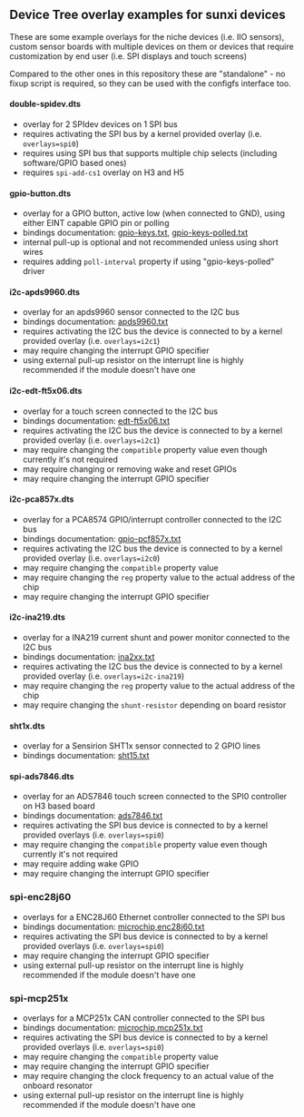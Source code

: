 ## Device Tree overlay examples for sunxi devices

These are some example overlays for the niche devices (i.e. IIO sensors), custom sensor boards with multiple devices on them or devices that require customization by end user (i.e. SPI displays and touch screens)

Compared to the other ones in this repository these are "standalone" - no fixup script is required, so they can be used with the configfs interface too.

#### double-spidev.dts
- overlay for 2 SPIdev devices on 1 SPI bus
- requires activating the SPI bus by a kernel provided overlay (i.e. `overlays=spi0`)
- requires using SPI bus that supports multiple chip selects (including software/GPIO based ones)
- requires `spi-add-cs1` overlay on H3 and H5


#### gpio-button.dts
- overlay for a GPIO button, active low (when connected to GND), using either EINT capable GPIO pin or polling
- bindings documentation: [gpio-keys.txt](https://git.kernel.org/pub/scm/linux/kernel/git/stable/linux-stable.git/tree/Documentation/devicetree/bindings/input/gpio-keys.txt), [gpio-keys-polled.txt](https://git.kernel.org/pub/scm/linux/kernel/git/stable/linux-stable.git/tree/Documentation/devicetree/bindings/input/gpio-keys-polled.txt)
- internal pull-up is optional and not recommended unless using short wires
- requires adding `poll-interval` property if using "gpio-keys-polled" driver


#### i2c-apds9960.dts
- overlay for an apds9960 sensor connected to the I2C bus
- bindings documentation: [apds9960.txt](https://git.kernel.org/pub/scm/linux/kernel/git/stable/linux-stable.git/tree/Documentation/devicetree/bindings/iio/light/apds9960.txt)
- requires activating the I2C bus the device is connected to by a kernel provided overlay (i.e. `overlays=i2c1`)
- may require changing the interrupt GPIO specifier
- using external pull-up resistor on the interrupt line is highly recommended if the module doesn't have one


#### i2c-edt-ft5x06.dts
- overlay for a touch screen connected to the I2C bus
- bindings documentation: [edt-ft5x06.txt](https://git.kernel.org/pub/scm/linux/kernel/git/stable/linux-stable.git/tree/Documentation/devicetree/bindings/input/touchscreen/edt-ft5x06.txt)
- requires activating the I2C bus the device is connected to by a kernel provided overlay (i.e. `overlays=i2c1`)
- may require changing the `compatible` property value even though currently it's not required
- may require changing or removing wake and reset GPIOs
- may require changing the interrupt GPIO specifier


#### i2c-pca857x.dts
- overlay for a PCA8574 GPIO/interrupt controller connected to the I2C bus
- bindings documentation: [gpio-pcf857x.txt](https://git.kernel.org/pub/scm/linux/kernel/git/stable/linux-stable.git/tree/Documentation/devicetree/bindings/gpio/gpio-pcf857x.txt)
- requires activating the I2C bus the device is connected to by a kernel provided overlay (i.e. `overlays=i2c0`)
- may require changing the `compatible` property value
- may require changing the `reg` property value to the actual address of the chip
- may require changing the interrupt GPIO specifier


#### i2c-ina219.dts
- overlay for a INA219 current shunt and power monitor connected to the I2C bus
- bindings documentation: [ina2xx.txt](https://git.kernel.org/pub/scm/linux/kernel/git/stable/linux-stable.git/tree/Documentation/devicetree/bindings/hwmon/ina2xx.txt)
- requires activating the I2C bus the device is connected to by a kernel provided overlay (i.e. `overlays=i2c-ina219`)
- may require changing the `reg` property value to the actual address of the chip
- may require changing the `shunt-resistor` depending on board resistor


#### sht1x.dts
- overlay for a Sensirion SHT1x sensor connected to 2 GPIO lines
- bindings documentation: [sht15.txt](https://git.kernel.org/pub/scm/linux/kernel/git/stable/linux-stable.git/tree/Documentation/devicetree/bindings/hwmon/sht15.txt)


#### spi-ads7846.dts
- overlay for an ADS7846 touch screen connected to the SPI0 controller on H3 based board
- bindings documentation: [ads7846.txt](https://git.kernel.org/pub/scm/linux/kernel/git/stable/linux-stable.git/tree/Documentation/devicetree/bindings/input/touchscreen/ads7846.txt)
- requires activating the SPI bus device is connected to by a kernel provided overlays (i.e. `overlays=spi0`)
- may require changing the `compatible` property value even though currently it's not required
- may require adding wake GPIO
- may require changing the interrupt GPIO specifier


### spi-enc28j60
- overlays for a ENC28J60 Ethernet controller connected to the SPI bus
- bindings documentation: [microchip,enc28j60.txt](https://git.kernel.org/pub/scm/linux/kernel/git/stable/linux-stable.git/tree/Documentation/devicetree/bindings/net/microchip,enc28j60.txt)
- requires activating the SPI bus device is connected to by a kernel provided overlays (i.e. `overlays=spi0`)
- may require changing the interrupt GPIO specifier
- using external pull-up resistor on the interrupt line is highly recommended if the module doesn't have one


### spi-mcp251x
- overlays for a MCP251x CAN controller connected to the SPI bus
- bindings documentation: [microchip,mcp251x.txt](https://git.kernel.org/pub/scm/linux/kernel/git/stable/linux-stable.git/tree/Documentation/devicetree/bindings/net/can/microchip,mcp251x.txt)
- requires activating the SPI bus device is connected to by a kernel provided overlays (i.e. `overlays=spi0`)
- may require changing the `compatible` property value
- may require changing the interrupt GPIO specifier
- may require changing the clock frequency to an actual value of the onboard resonator
- using external pull-up resistor on the interrupt line is highly recommended if the module doesn't have one
